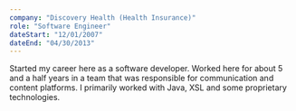 ```yaml
---
company: "Discovery Health (Health Insurance)"
role: "Software Engineer"
dateStart: "12/01/2007"
dateEnd: "04/30/2013"
---
```


Started my career here as a software developer. Worked here for about 5 and a half years in a team that was responsible for communication and content platforms. I primarily worked with Java, XSL and some proprietary technologies.